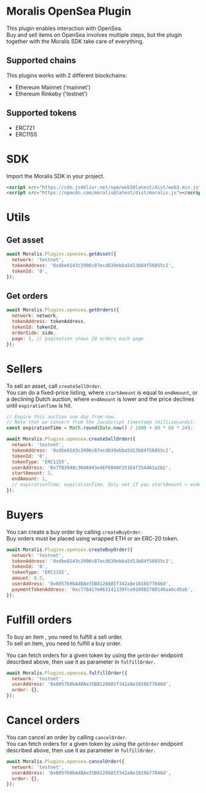 # Moralis OpenSea Plugin

This plugin enables interaction with OpenSea. <br>
Buy and sell items on OpenSea involves multiple steps, but the plugin together with the Moralis SDK take care of everything. <br>

## Supported chains

This plugins works with 2 different blockchains:

- Ethereum Mainnet ('mainnet')
- Ethereum Rinkeby ('testnet')

## Supported tokens

- ERC721
- ERC1155

# SDK

Import the Moralis SDK in your project.

```html
<script src="https://cdn.jsdelivr.net/npm/web3@latest/dist/web3.min.js"></script>
<script src="https://npmcdn.com/moralis@latest/dist/moralis.js"></script>
```

# Utils

## Get asset

```js
await Moralis.Plugins.opensea.getAsset({
  network: 'testnet',
  tokenAddress: '0xdbe8143c3996c87ecd639ebba5d13b84f56855c2',
  tokenId: '0',
});
```

## Get orders

```js
await Moralis.Plugins.opensea.getOrders({
  network: network,
  tokenAddress: tokenAddress,
  tokenId: tokenId,
  orderSide: side,
  page: 1, // pagination shows 20 orders each page
});
```

# Sellers

To sell an asset, call `createSellOrder`. <br>
You can do a fixed-price listing, where `startAmount` is equal to `endAmount`, or a declining Dutch auction, where `endAmount` is lower and the price declines until `expirationTime` is hit.

```js
// Expire this auction one day from now.
// Note that we convert from the JavaScript timestamp (milliseconds):
const expirationTime = Math.round(Date.now() / 1000 + 60 * 60 * 24);

await Moralis.Plugins.opensea.createSellOrder({
  network: 'testnet',
  tokenAddress: '0xdbe8143c3996c87ecd639ebba5d13b84f56855c2',
  tokenId: '0',
  tokenType: 'ERC1155',
  userAddress: '0x7fB3948c368A943e4EFE848F251E4f254dA1a2b2',
  startAmount: 1,
  endAmount: 1,
  // expirationTime: expirationTime, Only set if you startAmount > endAmount
});
```

# Buyers

You can create a buy order by calling `createBuyOrder`. <br>
Buy orders must be placed using wrapped ETH or an ERC-20 token.

```js
await Moralis.Plugins.opensea.createBuyOrder({
  network: 'testnet',
  tokenAddress: '0xdbe8143c3996c87ecd639ebba5d13b84f56855c2',
  tokenId: '0',
  tokenType: 'ERC1155',
  amount: 0.5,
  userAddress: '0x6057b9bA4BAe35B8128685f342a8e1016b77046d',
  paymentTokenAddress: '0xc778417e063141139fce010982780140aa0cd5ab',
});
```

# Fulfill orders

To buy an item , you need to fulfill a sell order. <br>
To sell an item, you need to fulfill a buy order. <br>

You can fetch orders for a given token by using the `getOrder` endpoint described above, then use it as parameter in `fulfillOrder`.

```js
await Moralis.Plugins.opensea.fulfillOrder({
  network: 'testnet',
  userAddress: '0x6057b9bA4BAe35B8128685f342a8e1016b77046d',
  order: {},
});
```

# Cancel orders

You can cancel an order by calling `cancelOrder`. <br>
You can fetch orders for a given token by using the `getOrder` endpoint described above, then use it as parameter in `fulfillOrder`.

```js
await Moralis.Plugins.opensea.cancelOrder({
  network: 'testnet',
  userAddress: '0x6057b9bA4BAe35B8128685f342a8e1016b77046d',
  order: {},
});
```
